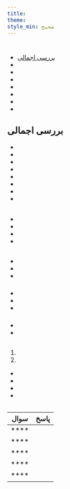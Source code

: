 ```yaml
---
title:
theme:
style_min: صحیح
---
```

# 

## 

* [بررسی اجمالی]()
* []()
* []()
* []()
* []()
* []()
* []()
* []()

<a id="overview"></a>

## بررسی اجمالی





* 
* 
* 
* 
* 
* 
* 
* 

<a id="newcourses"></a>

## 





* 
* 
* 
* 

<a id="circletime"></a>

## 





### 

* 
* 
* 

### 

* 
* 
* 

### 

* 
* 

<a id="scaffolding"></a>

## 





1. 
2. 









* 
* 
* 
* 

<a id="unplugged"></a>

## 

<a id="endofcourse"></a>

## 

<a id="conclusion"></a>

## 

<a id="faq"></a>

## 

| سوال | پاسخ |
| ---- | ---- |
| **** |      |
| **** |      |
| **** |      |
| **** |      |
| **** |      |